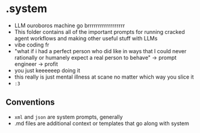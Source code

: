 # .system

- LLM ouroboros machine go brrrrrrrrrrrrrrrrrr
- This folder contains all of the important prompts for running cracked agent workflows and making other useful stuff with LLMs
- vibe coding fr
- "what if i had a perfect person who did <x> like <y> in ways that I could never rationally or humanely expect a real person to behave" -> prompt engineer -> profit
- you just keeeeeep doing it
- this really is just mental illness at scane no matter which way you slice it
- `:3`

## Conventions

- `xml` and `json` are system prompts, generally
- .md files are additional context or templates that go along with system
